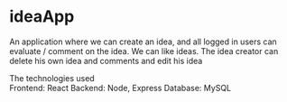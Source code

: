 ﻿# ideaApp

An application where we can create an idea, and all logged in users can evaluate / comment on the idea. We can like ideas. The idea creator can delete his own idea and comments and edit his idea

The technologies used  
Frontend: React 
Backend: Node, Express 
Database: MySQL
